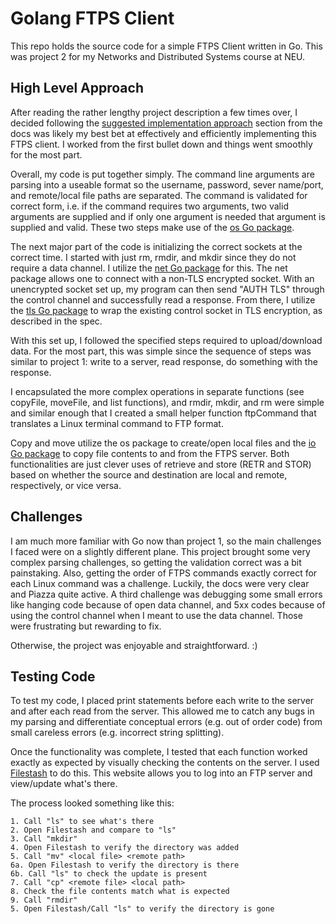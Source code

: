 # Golang FTPS Client

This repo holds the source code for a simple FTPS Client written in Go. This was project 2 for my Networks and Distributed Systems course at NEU.

## High Level Approach

After reading the rather lengthy project description a few times over, I decided following the [suggested implementation approach](https://3700.network/docs/projects/ftpclient/#suggested-implementation-approach) section from the docs was likely my best bet at effectively and efficiently implementing this FTPS client. I worked from the first bullet down and things went smoothly for the most part.

Overall, my code is put together simply. The command line arguments are parsing into a useable format so the username, password, sever name/port, and remote/local file paths are separated. The command is validated for correct form, i.e. if the command requires two arguments, two valid arguments are supplied and if only one argument is needed that argument is supplied and valid. These two steps make use of the [os Go package](https://pkg.go.dev/os).

The next major part of the code is initializing the correct sockets at the correct time. I started with just rm, rmdir, and mkdir since they do not require a data channel. I utilize the [net Go package](https://pkg.go.dev/net) for this. The net package allows one to connect with a non-TLS encrypted socket. With an unencrypted socket set up, my program can then send "AUTH TLS" through the control channel and successfully read a response. From there, I utilize the [tls Go package](https://pkg.go.dev/crypto/tls) to wrap the existing control socket in TLS encryption, as described in the spec. 

With this set up, I followed the specified steps required to upload/download data. For the most part, this was simple since the sequence of steps was similar to project 1: write to a server, read response, do something with the response.

I encapsulated the more complex operations in separate functions (see copyFile, moveFile, and list functions), and rmdir, mkdir, and rm were simple and similar enough that I created a small helper function ftpCommand that translates a Linux terminal command to FTP format.

Copy and move utilize the os package to create/open local files and the [io Go package](https://pkg.go.dev/io) to copy file contents to and from the FTPS server. Both functionalities are just clever uses of retrieve and store (RETR and STOR) based on whether the source and destination are local and remote, respectively, or vice versa.

## Challenges

I am much more familiar with Go now than project 1, so the main challenges I faced were on a slightly different plane. This project brought some very complex parsing challenges, so getting the validation correct was a bit painstaking. Also, getting the order of FTPS commands exactly correct for each Linux command was a challenge. Luckily, the docs were very clear and Piazza quite active. A third challenge was debugging some small errors like hanging code because of open data channel, and 5xx codes because of using the control channel when I meant to use the data channel. Those were frustrating but rewarding to fix.

Otherwise, the project was enjoyable and straightforward. :)

## Testing Code

To test my code, I placed print statements before each write to the server and after each read from the server. This allowed me to catch any bugs in my parsing and differentiate conceptual errors (e.g. out of order code) from small careless errors (e.g. incorrect string splitting). 

Once the functionality was complete, I tested that each function worked exactly as expected by visually checking the contents on the server. I used [Filestash](https://demo.filestash.app/) to do this. This website allows you to log into an FTP server and view/update what's there.

The process looked something like this:

    1. Call "ls" to see what's there
    2. Open Filestash and compare to "ls"
    3. Call "mkdir"
    4. Open Filestash to verify the directory was added
    5. Call "mv" <local file> <remote path>
    6a. Open Filestash to verify the directory is there
    6b. Call "ls" to check the update is present
    7. Call "cp" <remote file> <local path>
    8. Check the file contents match what is expected
    9. Call "rmdir"
    5. Open Filestash/Call "ls" to verify the directory is gone
